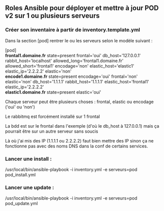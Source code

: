 ## Roles Ansible pour déployer et mettre à jour POD v2 sur 1 ou plusieurs serveurs

### Créer son inventaire à partir de inventory.template.yml  
  
Dans la section [pod] rentrer le ou les serveurs selon le modèle suivant :  
  
[pod]  
**frontal1.domaine.fr** state=present frontal='oui' db_host='127.0.0.1' rabbit_host='localhost' allowed_long='frontal1.domaine.fr' allowed_short='frontal1'  encodage='non' elastic_host='elastic1' elastic_ip='2.2.2.2' elastic='non'  
**encode1.domaine.fr** state=present encodage='oui' frontal='non' elastic='non' db_host='1.1.1.1' rabbit_host='1.1.1.1' elastic_host='frontal1' elastic_ip='2.2.2.2'  
**elastic1.domaine.fr** state=present elastic='oui'  
  
Chaque serveur peut être plusieurs choses : frontal, elastic ou encodage ('oui' ou 'non')  

Le rabbitmq est forcément installé sur 1 frontal  

La bdd est sur le frontal dans l'exemple (d'où le db_host à 127.0.0.1) mais ça pourrait être sur un autre serveur sans soucis  

Là où j'ai mis des IP (1.1.1.1 ou 2.2.2.2) faut bien mettre des IP sinon ça ne fonctionne pas avec des noms DNS dans la conf de certains services.  


### Lancer une install :

/usr/local/bin/ansible-playbook  -i inventory.yml -e serveurs=pod pod_install.yml

### Lancer une update :

/usr/local/bin/ansible-playbook  -i inventory.yml -e serveurs=pod pod_update.yml
